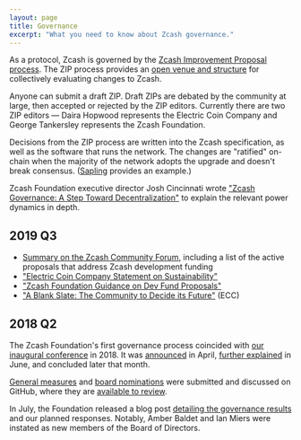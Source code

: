 ```yaml
---
layout: page
title: Governance
excerpt: "What you need to know about Zcash governance."
---
```


As a protocol, Zcash is governed by the [Zcash Improvement Proposal process](https://zips.z.cash/). The ZIP process provides an [open venue and structure](https://github.com/zcash/zips/blob/master/zip-0000.rst) for collectively evaluating changes to Zcash.

Anyone can submit a draft ZIP. Draft ZIPs are debated by the community at large, then accepted or rejected by the ZIP editors. Currently there are two ZIP editors — Daira Hopwood represents the Electric Coin Company and George Tankersley represents the Zcash Foundation.

Decisions from the ZIP process are written into the Zcash specification, as well as the software that runs the network. The changes are "ratified" on-chain when the majority of the network adopts the upgrade and doesn't break consensus. ([Sapling](https://z.cash/upgrade/sapling/) provides an example.)

Zcash Foundation executive director Josh Cincinnati wrote ["Zcash Governance: A Step Toward Decentralization"](https://www.zfnd.org/blog/multisig-governance/) to explain the relevant power dynamics in depth.

## 2019 Q3

* [Summary on the Zcash Community Forum](https://forum.zcashcommunity.com/t/future-of-zcash-dev-funding-high-signal-low-noise/34179), including a list of the active proposals that address Zcash development funding
* ["Electric Coin Company Statement on Sustainability"](https://electriccoin.co/blog/electric-coin-company-statement-on-sustainability/)
* ["Zcash Foundation Guidance on Dev Fund Proposals"](https://www.zfnd.org/blog/dev-fund-guidance-and-timeline/)
* ["A Blank Slate: The Community to Decide its Future"](https://electriccoin.co/blog/a-blank-slate-the-community-to-decide-its-future/) (ECC)

## 2018 Q2

The Zcash Foundation's first governance process coincided with [our inaugural conference](https://www.zfnd.org/blog/zcon0-recap/) in 2018. It was [announced](https://www.zfnd.org/blog/zcon0-and-community-governance/) in April, [further explained](https://www.zfnd.org/blog/governance-voting/) in June, and concluded later that month.

[General measures](https://github.com/ZcashFoundation/Elections/tree/master/2018-Q2/General-Measures) and [board nominations](https://github.com/ZcashFoundation/Elections/tree/master/2018-Q2/Board-Nominations) were submitted and discussed on GitHub, where they are [available to review](https://github.com/ZcashFoundation/Elections).

In July, the Foundation released a blog post [detailing the governance results](https://www.zfnd.org/blog/governance-results/) and our planned responses. Notably, Amber Baldet and Ian Miers were instated as new members of the Board of Directors.
